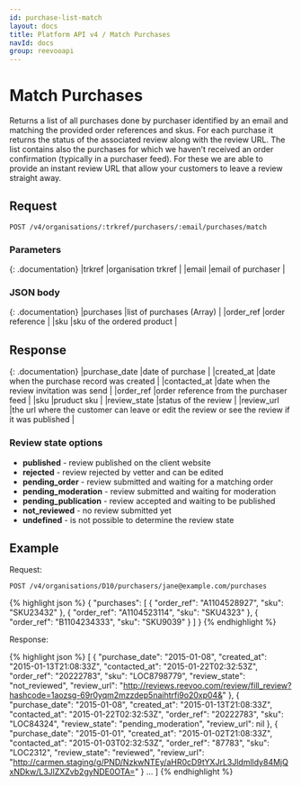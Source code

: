 ```yaml
---
id: purchase-list-match
layout: docs
title: Platform API v4 / Match Purchases
navId: docs
group: reevooapi
---
```


# Match Purchases

Returns a list of all purchases done by purchaser identified by an email and matching the provided
order references and skus.
For each purchase it returns the status of the associated review along with the review URL.
The list contains also the purchases for which we haven't received an order confirmation
(typically in a purchaser feed). For these we are able to provide an instant review URL that allow your customers
to leave a review straight away.

## Request

`POST /v4/organisations/:trkref/purchasers/:email/purchases/match`

### Parameters

{: .documentation}
|trkref     |organisation trkref        |
|email      |email of purchaser         |

### JSON body

{: .documentation}
|purchases                                  |list of purchases (Array)                       |
|<span class="indent-1">order_ref</span>    |order reference                                 |
|<span class="indent-1">sku</span>          |sku of the ordered product                      |


## Response

{: .documentation}
|purchase_date    |date of purchase                                                                              |
|created_at       |date when the purchase record was created                                                     |
|contacted_at     |date when the review invitation was send                                                      |
|order_ref        |order reference from the purchaser feed                                                       |
|sku              |pruduct sku                                                                                   |
|review_state     |status of the review                                                                          |
|review_url       |the url where the customer can leave or edit the review or see the review if it was published |

### Review state options

- **published** - review published on the client website
- **rejected** - review rejected by vetter and can be edited
- **pending_order** - review submitted and waiting for a matching order
- **pending_moderation** - review submitted and waiting for moderation
- **pending_publication** - review accepted and waiting to be published
- **not_reviewed** - no review submitted yet
- **undefined** - is not possible to determine the review state


## Example

Request:

`POST /v4/organisations/D10/purchasers/jane@example.com/purchases`

{% highlight json %}
{
  "purchases": [
      {
          "order_ref": "A1104528927",
          "sku": "SKU23432"
      },
      {
          "order_ref": "A1104523114",
          "sku": "SKU4323"
      },
      {
          "order_ref": "B1104234333",
          "sku": "SKU9039"
      }
  ]
}
{% endhighlight %}

Response:

{% highlight json %}
[
  {
    "purchase_date": "2015-01-08",
    "created_at": "2015-01-13T21:08:33Z",
    "contacted_at": "2015-01-22T02:32:53Z",
    "order_ref": "20222783",
    "sku": "LOC8798779",
    "review_state": "not_reviewed",
    "review_url": "http://reviews.reevoo.com/review/fill_review?hashcode=1aozsg-69r0yqm2mzzdep5naihtrfi9o20xp04&"
  }, {
    "purchase_date": "2015-01-08",
    "created_at": "2015-01-13T21:08:33Z",
    "contacted_at": "2015-01-22T02:32:53Z",
    "order_ref": "20222783",
    "sku": "LOC84324",
    "review_state": "pending_moderation",
    "review_url": nil
  }, {
    "purchase_date": "2015-01-01",
    "created_at": "2015-01-02T21:08:33Z",
    "contacted_at": "2015-01-03T02:32:53Z",
    "order_ref": "87783",
    "sku": "LOC2312",
    "review_state": "reviewed",
    "review_url": "http://carmen.staging/g/PND/NzkwNTEy/aHR0cD9tYXJrL3Jldmlldy84MjQxNDkw/L3JlZXZvb2gyNDE0OTA="
  }
  ...
]
{% endhighlight %}
